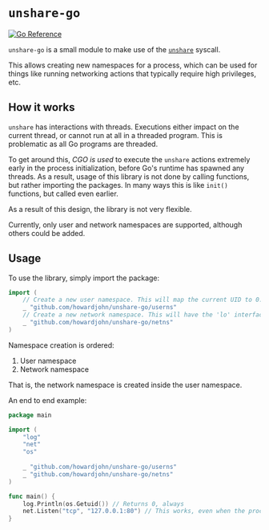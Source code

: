 # `unshare-go`

[![Go Reference](https://pkg.go.dev/badge/github.com/howardjohn/unshare-go.svg)](https://pkg.go.dev/github.com/howardjohn/unshare-go)

`unshare-go` is a small module to make use of the [`unshare`](https://man7.org/linux/man-pages/man2/unshare.2.html) syscall.

This allows creating new namespaces for a process, which can be used for things like running networking actions that typically require high privileges, etc.

## How it works

`unshare` has interactions with threads. Executions either impact on the current thread, or cannot run at all in a threaded program.
This is problematic as all Go programs are threaded.

To get around this, *CGO is used* to execute the `unshare` actions extremely early in the process initialization, before Go's runtime has spawned any threads.
As a result, usage of this library is not done by calling functions, but rather importing the packages.
In many ways this is like `init()` functions, but called even earlier.

As a result of this design, the library is not very flexible.

Currently, only user and network namespaces are supported, although others could be added.

## Usage

To use the library, simply import the package:

```go
import (
	// Create a new user namespace. This will map the current UID to 0.
	_ "github.com/howardjohn/unshare-go/userns"
	// Create a new network namespace. This will have the 'lo' interface ready but nothing else.
	_ "github.com/howardjohn/unshare-go/netns"
)
```

Namespace creation is ordered:

1. User namespace
2. Network namespace

That is, the network namespace is created inside the user namespace.

An end to end example:

```go
package main

import (
	"log"
	"net"
	"os"
	
	_ "github.com/howardjohn/unshare-go/userns"
	_ "github.com/howardjohn/unshare-go/netns"
)

func main() {
	log.Println(os.Getuid()) // Returns 0, always
	net.Listen("tcp", "127.0.0.1:80") // This works, even when the process is not run as root.
}
```
